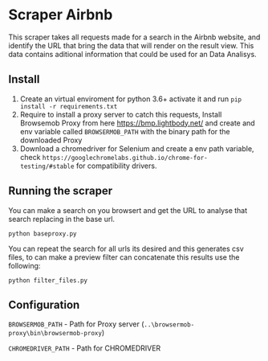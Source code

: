 # Scraper Airbnb

This scraper takes all requests made for a search in  the Airbnb website, and identify the URL that bring the data that will render on the result view.
This data contains aditional information that could be used for an Data Analisys.


## Install


1. Create an virtual enviroment for python 3.6+ activate it and run `pip install -r requirements.txt`
2. Require to install a proxy server to catch this requests, Install Browsemob Proxy from here https://bmp.lightbody.net/ and create and env variable called `BROWSERMOB_PATH`
with the binary path for the downloaded Proxy 
3. Download a chromedriver for Selenium and create a env path variable, check `https://googlechromelabs.github.io/chrome-for-testing/#stable` for compatibility drivers.


## Running the scraper

You can make a search on you browsert and get the URL to analyse that search replacing in the base url.

```
python baseproxy.py
```

You can repeat the search for all urls its desired and this generates csv files, to can make a preview filter can concatenate this results use the following:

```
python filter_files.py
```


## Configuration

`BROWSERMOB_PATH` - Path for Proxy server (`..\browsermob-proxy\bin\browsermob-proxy`)

`CHROMEDRIVER_PATH` - Path for CHROMEDRIVER
